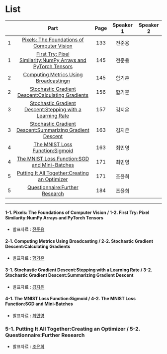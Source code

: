 # List
| | Part | Page | Speaker 1 | Speaker 2 |
|:-:|:-----:|:----:|:---------:|:---------:|
|1|[Pixels: The Foundations of Computer Vision](#1-1)|133|전준용| |
|1|[First Try: Pixel Similarity:NumPy Arrays and PyTorch Tensors](#1-2)|145|전준용| |
|2|[Computing Metrics Using Broadcastingn](#2-1)|145|함기훈| |
|2|[Stochastic Gradient Descent:Calculating Gradients](#2-2)|156|함기훈| |
|3|[Stochastic Gradient Descent:Stepping with a Learning Rate](#3-1)|157|김지은| |
|3|[Stochastic Gradient Descent:Summarizing Gradient Descent](#3-2)|163|김지은| |
|4|[The MNIST Loss Function:Sigmoid](#4-1)|163|최민영| |
|4|[The MNIST Loss Function:SGD and Mini-Batches](#4-2)|171|최민영| |
|5|[Putting It All Together:Creating an Optimizer](#5-1)|171|조윤희| |
|5|[Questionnaire:Further Research](#5-2)|184|조윤희| |



---

<div id="1-1"></div>
<div id="1-2"></div>

#### 1-1. Pixels: The Foundations of Computer Vision / 1-2. First Try: Pixel Similarity:NumPy Arrays and PyTorch Tensors
* 발표자료 : [전준용]()

    

<div id="2-1"></div>
<div id="2-2"></div>
    
#### 2-1. Computing Metrics Using Broadcasting / 2-2. Stochastic Gradient Descent:Calculating Gradients
* 발표자료 : [함기훈]()
    


<div id="3-1"></div>
<div id="3-2"></div>

#### 3-1. Stochastic Gradient Descent:Stepping with a Learning Rate / 3-2. Stochastic Gradient Descent:Summarizing Gradient Descent
* 발표자료 : [김지은]()
    




<div id="4-1"></div>
<div id="4-2"></div>

#### 4-1. The MNIST Loss Function:Sigmoid / 4-2. The MNIST Loss Function:SGD and Mini-Batches
* 발표자료 : [최민영]()
    






### 5-1. Putting It All Together:Creating an Optimizer / 5-2. Questionnaire:Further Research
* 발표자료 : [조윤희]()
  